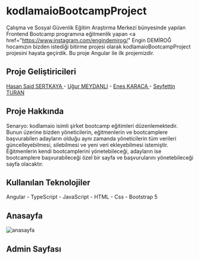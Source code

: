 # kodlamaioBootcampProject
Çalışma ve Sosyal Güvenlik Eğitim Araştırma Merkezi bünyesinde yapılan Frontend Bootcamp programına eğitmenlik yapan <a href="https://www.instagram.com/engindemirog/" Engin DEMİROĞ </a> hocamızın bizden istediği bitirme projesi olarak kodlamaioBootcampProject projesini hayata geçirdik. Bu proje Angular ile ilk projemizdir.

## Proje Geliştiricileri
<a href="https://github.com/hasansaid"> Hasan Said SERTKAYA </a> -  <a href="https://github.com/ugur08">Uğur MEYDANLI</a> - <a href="https://github.com/karacaeness">Enes KARACA </a> - <a href="https://github.com/seyfettinturan"> Seyfettin TURAN</a>

## Proje Hakkında
Senaryo: kodlamaio isimli şirket bootcamp eğitimleri düzenlemektedir. Bunun üzerine bizden yöneticilerin, eğitmenlerin ve bootcamplere başvurabilen adayların olduğu aynı zamanda yöneticilerin tüm verileri güncelleyebilmesi, silebilmesi ve yeni veri ekleyebilmesi istemiştir. Eğitmenlerin kendi bootcamplerini yönetebileceği, adayların ise bootcamplere başvurabileceği özel bir sayfa ve başvurularını yönetebileceği sayfa olacaktır.

## Kullanılan Teknolojiler
Angular - TypeScript - JavaScript - HTML - Css - Bootstrap 5 

## Anasayfa

![anasayfa](https://github.com/hasansaid/kodlamaioBootcampProject/blob/master/5dd731efde7c10d561daac32cac85cc550b64879.gif)

## Admin Sayfası



